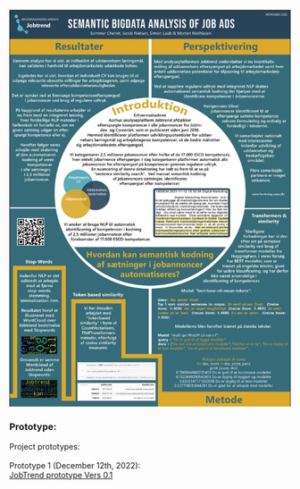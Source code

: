 <p align="center">
  <img src="../PosterSprogTeknologiVers1.jpg" alt="Poster SprogTeknologisk Konference, KU 2022. " title="Poster SprogTeknologisk Konference, KU 2022.">
</p>

<h3>Prototype:</h3>
Project prototypes:<br>
<br>
Prototype 1 (December 12th, 2022): <br>
<a href="JobTrendPrototype1.ipynb">JobTrend prototype Vers 0.1</a><br>
<br>

